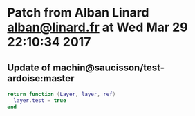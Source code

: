 # Patch from Alban Linard <alban@linard.fr> at Wed Mar 29 22:10:34 2017

## Update of machin@saucisson/test-ardoise:master

```lua
return function (Layer, layer, ref)
  layer.test = true
end
```


